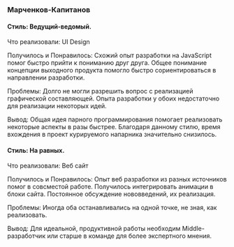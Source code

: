### Марченков-Капитанов

#### Стиль: Ведущий-ведомый.

Что реализовали: UI Design

Получилось и Понравилось: Схожий опыт разработки на JavaScript помог быстро прийти к пониманию друг друга. Общее понимание концепции выходного продукта помогло быстро сориентироваться в направлении разработки.

Проблемы: Долго не могли разрешить вопрос с реализацией графической составляющей. Опыта разработки у обоих недостаточно для реализации некоторых идей.

Вывод: Общая идея парного программирования помогает реализовать некоторые аспекты в разы быстрее. Благодаря данному стилю, время вхождения в проект курируемого напарника значительно снизилось.

#### Стиль: На равных.

Что реализовали: Веб сайт

Получилось и Понравилось: Опыт веб разработки из разных источников помог в совсместой работе. Получилось интегрировать анимации в блоки сайта. Постоянное обсуждение нововведений, их реализация.

Проблемы: Иногда оба останавливались на одной точке, не зная, как реализовать. 

Вывод:  Для идеальной, продуктивной работы необходим Middle-разработчик или старше в команде для более экспертного мнения.